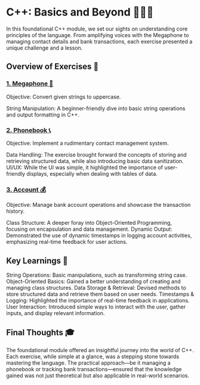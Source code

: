 # C++: Basics and Beyond 🚀📖📞
In this foundational C++ module, we set our sights on understanding core principles of the language. From amplifying voices with the Megaphone to managing contact details and bank transactions, each exercise presented a unique challenge and a lesson.

## Overview of Exercises 📜
### [1. Megaphone 📢](https://github.com/joao-per/CPP-Modules/tree/master/CPP00/ex00)
Objective: Convert given strings to uppercase.

String Manipulation: A beginner-friendly dive into basic string operations and output formatting in C++.

### [2. Phonebook 📞](https://github.com/joao-per/CPP-Modules/tree/master/CPP00/ex01)
Objective: Implement a rudimentary contact management system.

Data Handling: The exercise brought forward the concepts of storing and retrieving structured data, while also introducing basic data sanitization.
UI/UX: While the UI was simple, it highlighted the importance of user-friendly displays, especially when dealing with tables of data.

### [3. Account 💰](https://github.com/joao-per/CPP-Modules/tree/master/CPP00/ex02)
Objective: Manage bank account operations and showcase the transaction history.

Class Structure: A deeper foray into Object-Oriented Programming, focusing on encapsulation and data management.
Dynamic Output: Demonstrated the use of dynamic timestamps in logging account activities, emphasizing real-time feedback for user actions.

## Key Learnings 📘
String Operations: Basic manipulations, such as transforming string case.
Object-Oriented Basics: Gained a better understanding of creating and managing class structures.
Data Storage & Retrieval: Devised methods to store structured data and retrieve them based on user needs.
Timestamps & Logging: Highlighted the importance of real-time feedback in applications.
User Interaction: Introduced simple ways to interact with the user, gather inputs, and display relevant information.

## Final Thoughts 🎓
The foundational module offered an insightful journey into the world of C++. Each exercise, while simple at a glance, was a stepping stone towards mastering the language. The practical approach—be it managing a phonebook or tracking bank transactions—ensured that the knowledge gained was not just theoretical but also applicable in real-world scenarios.